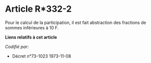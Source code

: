 # Article R*332-2

Pour le calcul de la participation, il est fait abstraction des fractions de sommes inférieures à 10 F.

**Liens relatifs à cet article**

_Codifié par_:

  - Décret n°73-1023 1973-11-08
